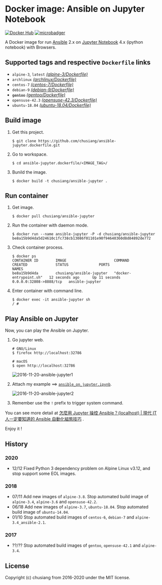 # Docker image: Ansible on Jupyter Notebook

[![Docker Hub](https://img.shields.io/badge/docker-ansible--jupyter-blue.svg)](https://hub.docker.com/r/chusiang/ansible-jupyter/) [![microbadger](https://images.microbadger.com/badges/image/chusiang/ansible-jupyter.svg)](https://microbadger.com/images/chusiang/ansible-jupyter "Get your own image badge on microbadger.com")

A Docker image for run [Ansible][ansible_official] 2.x on [Jupyter Notebook][jupyter_official] 4.x (ipython notebook) with Browsers.

[ansible_official]: https://www.ansible.com/
[jupyter_official]: http://jupyter.org/

## Supported tags and respective `Dockerfile` links

- `alpine-3`, `latest` [*(alpine-3/Dockerfile)*][dockerfile_alpine-3]
- `archlinux` [*(archlinux/Dockerfile)*][dockerfile_archlinux]
- `centos-7` [*(centos-7/Dockerfile)*][dockerfile_centos-7]
- `debian-9` [*(debian-9/Dockerfile)*][dockerfile_debian-9]
- ~~`gentoo`~~ [*(gentoo/Dockerfile)*][dockerfile_gentoo]
- `opensuse-42.3` [*(opensuse-42.3/Dockerfile)*][dockerfile_opensuse-42.3]
- `ubuntu-18.04` [*(ubuntu-18.04/Dockerfile)*][dockerfile_ubuntu-18.04]

[dockerfile_alpine-3]:      https://github.com/chusiang/ansible-jupyter.dockerfile/blob/master/alpine-3/Dockerfile
[dockerfile_archlinux]:     https://github.com/chusiang/ansible-jupyter.dockerfile/blob/master/archlinux/Dockerfile
[dockerfile_centos-7]:      https://github.com/chusiang/ansible-jupyter.dockerfile/blob/master/centos-7/Dockerfile
[dockerfile_debian-9]:      https://github.com/chusiang/ansible-jupyter.dockerfile/blob/master/debian-9/Dockerfile
[dockerfile_gentoo]:        https://github.com/chusiang/ansible-jupyter.dockerfile/blob/master/gentoo/Dockerfile
[dockerfile_opensuse-42.3]: https://github.com/chusiang/ansible-jupyter.dockerfile/blob/master/opensuse-42.3/Dockerfile
[dockerfile_ubuntu-18.04]:  https://github.com/chusiang/ansible-jupyter.dockerfile/blob/master/ubuntu-18.04/Dockerfile

## Build image

1. Get this project.

    ```
    $ git clone https://github.com/chusiang/ansible-jupyter.dockerfile.git
    ```

1. Go to workspace.

    ```
    $ cd ansible-jupyter.dockerfile/<IMAGE_TAG>/
    ```

1. Bunild the image.

    ```
    $ docker build -t chusiang/ansible-jupyter .
    ```

## Run container

1. Get image.

    ```
    $ docker pull chusiang/ansible-jupyter
    ```

1. Run the container with daemon mode.

    ```
    $ docker run --name ansible-jupyter -P -d chusiang/ansible-jupyter
    be8a15b9d4da5d24610c1fc738cb13086f01101e90f94640360d8d84892de772
    ```

1. Check container process.

    ```
    $ docker ps
    CONTAINER ID        IMAGE                      COMMAND                  CREATED             STATUS              PORTS                     NAMES
    be8a15b9d4da        chusiang/ansible-jupyter   "docker-entrypoint.sh"   12 seconds ago      Up 11 seconds       0.0.0.0:32808->8888/tcp   ansible-jupyter
    ```

1. Enter container with command line.

    ```
    $ docker exec -it ansible-jupyter sh
    / #
    ```

## Play Ansible on Jupyter

Now, you can play the Ansible on Jupyter.

1. Go jupyter web.

    ```
    # GNU/Linux
    $ firefox http://localhost:32786

    # macOS
    $ open http://localhost:32786
    ```

    ![2016-11-20-ansible-jupyter1]

1. Attach my example ==> [`ansible_on_jupyter.ipynb`][ansible_on_jupyter.ipynb].

    ![2016-11-20-ansible-jupyter2]

1. Remember use the `!` prefix to trigger system command.

You can see more detail at [怎麼用 Jupyter 操控 Ansible？(localhost) | 現代 IT 人一定要知道的 Ansible 自動化組態技巧](https://chusiang.gitbooks.io/automate-with-ansible/07.how-to-practive-the-ansible-with-jupyter1.html) .

Enjoy it !

[ansible_on_jupyter.ipynb]: https://github.com/chusiang/ansible-jupyter.dockerfile/blob/master/ipynb/ansible_on_jupyter.ipynb
[2016-11-20-ansible-jupyter1]: https://cloud.githubusercontent.com/assets/219066/20463322/218f0c4a-af6b-11e6-9a95-2411ec7acb5f.png
[2016-11-20-ansible-jupyter2]: https://cloud.githubusercontent.com/assets/219066/20463319/fa8c047c-af6a-11e6-96d6-f985096c9c8c.png

## History

### 2020

* 12/12 Fixed Python 3 dependency problem on Alpine Linux v3.12, and stop support some EOL images.

### 2018

* 07/11 Add new images of `alpine-3.8`. Stop automated build image of `alpine-3.4`, `alpine-3.6` and `opensuse-42.2`.
* 06/18 Add new images of `alpine-3.7`, `ubuntu-18.04`. Stop automated build image of `ubuntu-14.04`.
* 01/10 Stop automated build images of `centos-6`, `debian-7` and `alpine-3.4_ansible-2.1`.

### 2017

* ??/?? Stop automated build images of `gentoo`, `opensuse-42.1` and `alpine-3.4`.

## License

Copyright (c) chusiang from 2016-2020 under the MIT license.
